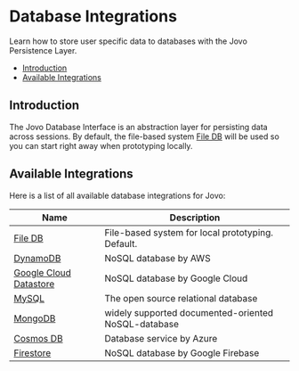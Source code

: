 # Database Integrations

Learn how to store user specific data to databases with the Jovo Persistence Layer.

* [Introduction](#introduction)
* [Available Integrations](#available-integrations)


## Introduction

The Jovo Database Interface is an abstraction layer for persisting data across sessions. By default, the file-based system [File DB](./file-db.md './databases/file-db') will be used so you can start right away when prototyping locally.


## Available Integrations

Here is a list of all available database integrations for Jovo:

Name | Description
------------ | -------------
[File DB](./file-db.md './databases/file-db') | File-based system for local prototyping. Default.
[DynamoDB](./dynamodb.md './databases/dynamodb') | NoSQL database by AWS
[Google Cloud Datastore](./google-datastore.md './databases/google-datastore') | NoSQL database by Google Cloud
[MySQL](./mysql.md './databases/mysql') | The open source relational database
[MongoDB](./mongodb.md './databases/mongodb') | widely supported documented-oriented NoSQL-database
[Cosmos DB](./cosmosdb.md './databases/cosmosdb') | Database service by Azure
[Firestore](./firestore.md './databases/firestore') | NoSQL database by Google Firebase


<!--[metadata]: {"description": "Learn how to store user specific data to different types of databases with the Jovo Framework",
"route": "databases" }-->
